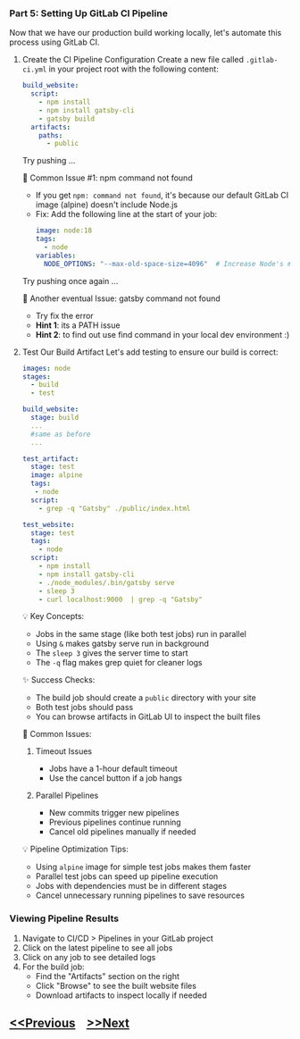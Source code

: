 ### Part 5: Setting Up GitLab CI Pipeline

Now that we have our production build working locally, let's automate this process using GitLab CI.

1. Create the CI Pipeline Configuration
   Create a new file called `.gitlab-ci.yml` in your project root with the following content:
   ```yaml
   build_website:
     script:
       - npm install
       - npm install gatsby-cli
       - gatsby build
     artifacts:
       paths:
         - public
   ```
   Try pushing ...  

   🚨 Common Issue #1: npm command not found
   - If you get `npm: command not found`, it's because our default GitLab CI image (alpine) doesn't include Node.js
   - Fix: Add the following line at the start of your job:
     ```yaml
     image: node:18
     tags:
       - node
     variables:
       NODE_OPTIONS: "--max-old-space-size=4096"  # Increase Node's memory limit
     ```
   Try pushing once again ...

   🚨 Another eventual Issue: gatsby command not found
   - Try fix the error
   - **Hint 1**: its a PATH issue
   - **Hint 2**: to find out use find command in your local dev environment :)
        

3. Test Our Build Artifact
   Let's add testing to ensure our build is correct:
   ```yaml
   images: node
   stages:
     - build
     - test

   build_website:
     stage: build
     ...
     #same as before
     ...

   test_artifact:
     stage: test
     image: alpine
     tags:
      - node
     script:
       - grep -q "Gatsby" ./public/index.html
   
   test_website:
     stage: test
     tags:
       - node
     script:
       - npm install
       - npm install gatsby-cli
       - ./node_modules/.bin/gatsby serve
       - sleep 3
       - curl localhost:9000  | grep -q "Gatsby"
   ```

   💡 Key Concepts:
   - Jobs in the same stage (like both test jobs) run in parallel
   - Using `&` makes gatsby serve run in background
   - The `sleep 3` gives the server time to start
   - The `-q` flag makes grep quiet for cleaner logs

   ✨ Success Checks:
   - The build job should create a `public` directory with your site
   - Both test jobs should pass
   - You can browse artifacts in GitLab UI to inspect the built files

   🚨 Common Issues:
   1. Timeout Issues
      - Jobs have a 1-hour default timeout
      - Use the cancel button if a job hangs
      
   2. Parallel Pipelines
      - New commits trigger new pipelines
      - Previous pipelines continue running
      - Cancel old pipelines manually if needed

   💡 Pipeline Optimization Tips:
   - Using `alpine` image for simple test jobs makes them faster
   - Parallel test jobs can speed up pipeline execution
   - Jobs with dependencies must be in different stages
   - Cancel unnecessary running pipelines to save resources

### Viewing Pipeline Results

1. Navigate to CI/CD > Pipelines in your GitLab project
2. Click on the latest pipeline to see all jobs
3. Click on any job to see detailed logs
4. For the build job:
   - Find the "Artifacts" section on the right
   - Click "Browse" to see the built website files
   - Download artifacts to inspect locally if needed

## [<<Previous](./5-static-website-1.md) &nbsp;&nbsp; [>>Next](./8-static-website-deploy.md)